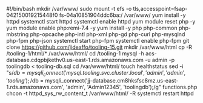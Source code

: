 #!/bin/bash
mkdir /var/www/
sudo mount -t efs -o tls,accesspoint=fsap-042150019215448f0 fs-04a10851904ddc6ba:/ /var/www/
yum install -y httpd 
systemctl start httpd
systemctl enable httpd
yum module reset php -y
yum module enable php:remi-7.4 -y
yum install -y php php-common php-mbstring php-opcache php-intl php-xml php-gd php-curl php-mysqlnd php-fpm php-json
systemctl start php-fpm
systemctl enable php-fpm
git clone https://github.com/jideaffo/tooling-15.git
mkdir /var/www/html
cp -R /tooling-1/html/*  /var/www/html/
cd /tooling-1
mysql -h acs-database.cdqpbjkethv0.us-east-1.rds.amazonaws.com -u admin -p toolingdb < tooling-db.sql
cd /var/www/html/
touch healthstatus
sed -i "s/$db = mysqli_connect('mysql.tooling.svc.cluster.local', 'admin', 'admin', 'tooling');/$db = mysqli_connect('jj-database.cm8hksfsc8mz.us-east-1.rds.amazonaws.com', 'admin', 'Admin12345', 'toolingdb');/g" functions.php
chcon -t httpd_sys_rw_content_t /var/www/html/ -R
systemctl restart httpd








